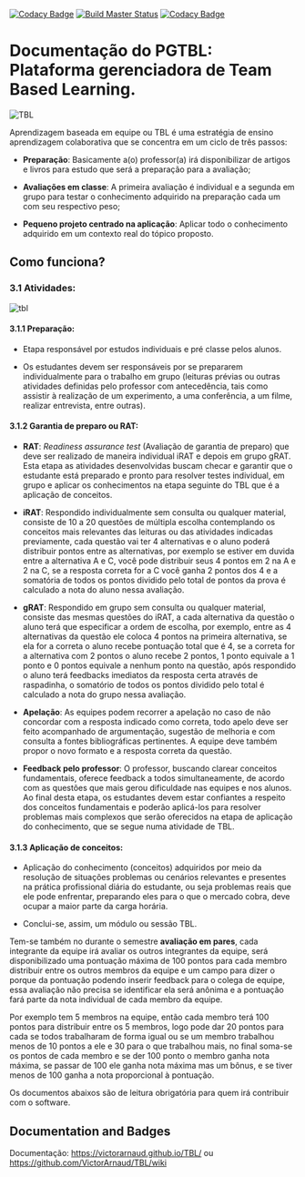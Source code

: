 [![Codacy Badge](https://api.codacy.com/project/badge/Grade/bcbcac621e1847e7af8e61bc202a03c6)](https://www.codacy.com/app/VictorArnaud/PGTBL?utm_source=github.com&amp;utm_medium=referral&amp;utm_content=VictorArnaud/PGTBL&amp;utm_campaign=Badge_Grade)
[![Build Master Status](https://travis-ci.org/VictorArnaud/PGTBL.svg?branch=master)](https://travis-ci.org/VictorArnaud/PGTBL)
[![Codacy Badge](https://api.codacy.com/project/badge/Coverage/bcbcac621e1847e7af8e61bc202a03c6)](https://www.codacy.com/app/VictorArnaud/PGTBL?utm_source=github.com&utm_medium=referral&utm_content=VictorArnaud/PGTBL&utm_campaign=Badge_Coverage)

# Documentação do PGTBL: Plataforma gerenciadora de Team Based Learning.

![TBL](https://user-images.githubusercontent.com/14116020/27844653-b26ac236-60fa-11e7-9e87-b105b4878180.png)

Aprendizagem baseada em equipe ou TBL é uma estratégia de ensino aprendizagem colaborativa que se concentra em um ciclo de três passos:
 
* **Preparação**: Basicamente a(o) professor(a) irá disponibilizar de artigos e livros para estudo que será a preparação para a avaliação;
 
* **Avaliações em classe**: A primeira avaliação é individual e a segunda em grupo para testar o conhecimento adquirido na preparação cada um com seu respectivo peso;
 
* **Pequeno projeto centrado na aplicação**: Aplicar todo o conhecimento adquirido em um contexto real do tópico proposto.

## Como funciona?

### 3.1 Atividades:
 
![tbl](https://user-images.githubusercontent.com/14116020/36345612-6802041a-1415-11e8-8fc2-21cc84d39553.png)

#### 3.1.1 Preparação:
 
* Etapa responsável por estudos individuais e pré classe pelos alunos.
 
* Os estudantes devem ser responsáveis por se prepararem individualmente para o trabalho em grupo (leituras prévias ou outras atividades definidas pelo professor com antecedência, tais como assistir à realização de um experimento, a uma conferência, a um filme, realizar entrevista, entre outras).
 
#### 3.1.2 Garantia de preparo ou RAT:
 
* **RAT**: _Readiness assurance test_ (Avaliação de garantia de preparo) que deve ser realizado de maneira individual iRAT e depois em grupo gRAT. Esta etapa as atividades desenvolvidas buscam checar e garantir que o estudante está preparado e pronto para resolver testes individual, em grupo e aplicar os conhecimentos na etapa seguinte do TBL que é a aplicação de conceitos.
 
* **iRAT**: Respondido individualmente sem consulta ou qualquer material, consiste de 10 a 20 questões de múltipla escolha contemplando os conceitos mais relevantes das leituras ou das atividades indicadas previamente, cada questão vai ter 4 alternativas e o aluno poderá distribuir pontos entre as alternativas, por exemplo se estiver em duvida entre a alternativa A e C, você pode distribuir seus 4 pontos em 2 na A e 2 na C, se a resposta correta for a C você ganha 2 pontos dos 4 e a somatória de todos os pontos dividido pelo total de pontos da prova é calculado a nota do aluno nessa avaliação.
 
* **gRAT**: Respondido em grupo sem consulta ou qualquer material, consiste das mesmas questões do iRAT, a cada alternativa da questão o aluno terá que especificar a ordem de escolha, por exemplo, entre as 4 alternativas da questão ele coloca 4 pontos na primeira alternativa, se ela for a correta o aluno recebe pontuação total que é 4, se a correta for a alternativa com 2 pontos o aluno recebe 2 pontos, 1 ponto equivale a 1 ponto e 0 pontos equivale a nenhum ponto na questão, após respondido o aluno terá feedbacks imediatos da resposta certa através de raspadinha, o somatório de todos os pontos dividido pelo total é calculado a nota do grupo nessa avaliação.
 
* **Apelação**: As equipes podem recorrer a apelação no caso de não concordar com a resposta indicado como correta, todo apelo deve ser feito acompanhado de argumentação, sugestão de melhoria e com consulta a fontes bibliográficas pertinentes. A equipe deve também propor o novo formato e a resposta correta da questão.
 
* **Feedback pelo professor**: O professor, buscando clarear conceitos fundamentais, oferece feedback a todos simultaneamente, de acordo com as questões que mais gerou dificuldade nas equipes e nos alunos. Ao final desta etapa, os estudantes devem estar confiantes a respeito dos conceitos fundamentais e poderão aplicá-los para resolver problemas mais complexos que serão oferecidos na etapa de aplicação do conhecimento, que se segue numa atividade de TBL.

#### 3.1.3 Aplicação de conceitos:
 
* Aplicação do conhecimento (conceitos) adquiridos por meio da resolução de situações problemas ou cenários relevantes e presentes na prática profissional diária do estudante, ou seja problemas reais que ele pode enfrentar, preparando eles para o que o mercado cobra, deve ocupar a maior parte da carga horária.
 
* Conclui-se, assim, um módulo ou sessão TBL.
 
Tem-se também no durante o semestre **avaliação em pares**, cada integrante da equipe irá avaliar os outros integrantes da equipe, será disponibilizado uma pontuação máxima de 100 pontos para cada membro distribuir entre os outros membros da equipe e um campo para dizer o porque da pontuação podendo inserir feedback para o colega de equipe, essa avaliação não precisa se identificar ela será anônima e a pontuação fará parte da nota individual de cada membro da equipe.
 
Por exemplo tem 5 membros na equipe, então cada membro terá 100 pontos para distribuir entre os 5 membros, logo pode dar 20 pontos para cada se todos trabalharam de forma igual ou se um membro trabalhou menos de 10 pontos a ele e 30 para o que trabalhou mais, no final soma-se os pontos de cada membro e se der 100 ponto o membro ganha nota máxima, se passar de 100 ele ganha nota máxima mas um bônus, e se tiver menos de 100 ganha a nota proporcional à pontuação.

Os documentos abaixos são de leitura obrigatória para quem irá contribuir com o software.

## Documentation and Badges

Documentação: https://victorarnaud.github.io/TBL/ ou https://github.com/VictorArnaud/TBL/wiki
